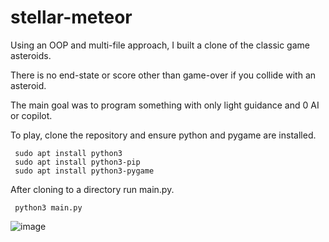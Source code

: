 # stellar-meteor
Using an OOP and multi-file approach, I built a clone of the classic game asteroids.

There is no end-state or score other than game-over if you collide with an asteroid.

The main goal was to program something with only light guidance and 0 AI or copilot.

To play, clone the repository and ensure python and pygame are installed.
```
 sudo apt install python3
 sudo apt install python3-pip
 sudo apt install python3-pygame
```
After cloning to a directory run main.py.

```
 python3 main.py
```
![image](https://github.com/user-attachments/assets/abc18497-c581-41e3-8c3a-d6aca9899558)
